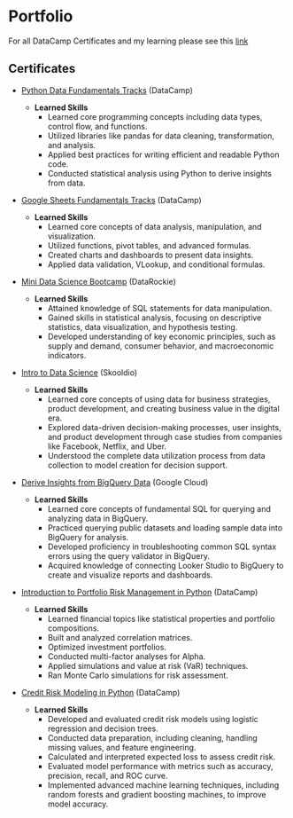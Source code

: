 # Portfolio

For all DataCamp Certificates and my learning please see this [link](https://www.datacamp.com/portfolio/sunprachya) 

## Certificates
- [Python Data Fundamentals Tracks](https://www.datacamp.com/completed/statement-of-accomplishment/track/e4960c389c7d2b840651e6b958429b005e5e0c84) (DataCamp)
   - __Learned Skills__
      - Learned core programming concepts including data types, control flow, and functions.
      - Utilized libraries like pandas for data cleaning, transformation, and analysis.
      - Applied best practices for writing efficient and readable Python code.
      - Conducted statistical analysis using Python to derive insights from data.

- [Google Sheets Fundamentals Tracks](https://www.datacamp.com/completed/statement-of-accomplishment/track/aef4c86a4504f729d5d5ac6c2c8d047dddb99e60) (DataCamp)
   - __Learned Skills__
      - Learned core concepts of data analysis, manipulation, and visualization.
      - Utilized functions, pivot tables, and advanced formulas.
      - Created charts and dashboards to present data insights.
      - Applied data validation, VLookup, and conditional formulas.
    
- [Mini Data Science Bootcamp](https://data-science-bootcamp1.teachable.com/courses/2513612/certificate) (DataRockie)
   - __Learned Skills__
      - Attained knowledge of SQL statements for data manipulation.
      - Gained skills in statistical analysis, focusing on descriptive statistics, data visualization, and hypothesis testing.
      - Developed understanding of key economic principles, such as supply and demand, consumer behavior, and macroeconomic indicators.

- [Intro to Data Science](https://www.skooldio.com/certificate/7effdcf2-541d-4ede-a0bc-2a607cc0ff92) (Skooldio)
   - __Learned Skills__
      - Learned core concepts of using data for business strategies, product development, and creating business value in the digital era.
      - Explored data-driven decision-making processes, user insights, and product development through case studies from companies like Facebook, Netflix, and Uber.
      - Understood the complete data utilization process from data collection to model creation for decision support.
        
- [Derive Insights from BigQuery Data](https://www.cloudskillsboost.google/public_profiles/19ef75e2-7b00-4f62-a86c-b0ae55953f9e/badges/3921453) (Google Cloud)
   - __Learned Skills__
      - Learned core concepts of fundamental SQL for querying and analyzing data in BigQuery.
      - Practiced querying public datasets and loading sample data into BigQuery for analysis.
      - Developed proficiency in troubleshooting common SQL syntax errors using the query validator in BigQuery.
      - Acquired knowledge of connecting Looker Studio to BigQuery to create and visualize reports and dashboards.

- [Introduction to Portfolio Risk Management in Python](https://www.datacamp.com/completed/statement-of-accomplishment/course/b338903a316b4b45acf928659ff8c4198936c519) (DataCamp)
   - __Learned Skills__
      - Learned financial topics like statistical properties and portfolio compositions.
      - Built and analyzed correlation matrices.
      - Optimized investment portfolios.
      - Conducted multi-factor analyses for Alpha.
      - Applied simulations and value at risk (VaR) techniques.
      - Ran Monte Carlo simulations for risk assessment.
    
- [Credit Risk Modeling in Python](https://www.datacamp.com/completed/statement-of-accomplishment/course/582c8ecb29b8daa2bfbdebe5b729f7d350bd4241) (DataCamp)
   - __Learned Skills__
      - Developed and evaluated credit risk models using logistic regression and decision trees.
      - Conducted data preparation, including cleaning, handling missing values, and feature engineering.
      - Calculated and interpreted expected loss to assess credit risk.
      - Evaluated model performance with metrics such as accuracy, precision, recall, and ROC curve.
      - Implemented advanced machine learning techniques, including random forests and gradient boosting machines, to improve model accuracy.

